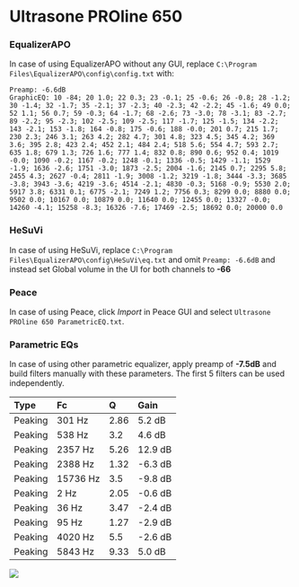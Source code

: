 # Ultrasone PROline 650

### EqualizerAPO
In case of using EqualizerAPO without any GUI, replace `C:\Program Files\EqualizerAPO\config\config.txt`
with:
```
Preamp: -6.6dB
GraphicEQ: 10 -84; 20 1.0; 22 0.3; 23 -0.1; 25 -0.6; 26 -0.8; 28 -1.2; 30 -1.4; 32 -1.7; 35 -2.1; 37 -2.3; 40 -2.3; 42 -2.2; 45 -1.6; 49 0.0; 52 1.1; 56 0.7; 59 -0.3; 64 -1.7; 68 -2.6; 73 -3.0; 78 -3.1; 83 -2.7; 89 -2.2; 95 -2.3; 102 -2.5; 109 -2.5; 117 -1.7; 125 -1.5; 134 -2.2; 143 -2.1; 153 -1.8; 164 -0.8; 175 -0.6; 188 -0.0; 201 0.7; 215 1.7; 230 2.3; 246 3.1; 263 4.2; 282 4.7; 301 4.8; 323 4.5; 345 4.2; 369 3.6; 395 2.8; 423 2.4; 452 2.1; 484 2.4; 518 5.6; 554 4.7; 593 2.7; 635 1.8; 679 1.3; 726 1.6; 777 1.4; 832 0.8; 890 0.6; 952 0.4; 1019 -0.0; 1090 -0.2; 1167 -0.2; 1248 -0.1; 1336 -0.5; 1429 -1.1; 1529 -1.9; 1636 -2.6; 1751 -3.0; 1873 -2.5; 2004 -1.6; 2145 0.7; 2295 5.8; 2455 4.3; 2627 -0.4; 2811 -1.9; 3008 -1.2; 3219 -1.8; 3444 -3.3; 3685 -3.8; 3943 -3.6; 4219 -3.6; 4514 -2.1; 4830 -0.3; 5168 -0.9; 5530 2.0; 5917 3.8; 6331 0.1; 6775 -2.1; 7249 1.2; 7756 0.3; 8299 0.0; 8880 0.0; 9502 0.0; 10167 0.0; 10879 0.0; 11640 0.0; 12455 0.0; 13327 -0.0; 14260 -4.1; 15258 -8.3; 16326 -7.6; 17469 -2.5; 18692 0.0; 20000 0.0
```

### HeSuVi
In case of using HeSuVi, replace `C:\Program Files\EqualizerAPO\config\HeSuVi\eq.txt` and omit `Preamp:
-6.6dB` and instead set Global volume in the UI for both channels to **-66**

### Peace
In case of using Peace, click *Import* in Peace GUI and select `Ultrasone PROline 650 ParametricEQ.txt`.

### Parametric EQs
In case of using other parametric equalizer, apply preamp of **-7.5dB** and build filters manually with
these parameters. The first 5 filters can be used independently.

| Type    | Fc       |    Q | Gain    |
|:--------|:---------|:-----|:--------|
| Peaking | 301 Hz   | 2.86 | 5.2 dB  |
| Peaking | 538 Hz   | 3.2  | 4.6 dB  |
| Peaking | 2357 Hz  | 5.26 | 12.9 dB |
| Peaking | 2388 Hz  | 1.32 | -6.3 dB |
| Peaking | 15736 Hz | 3.5  | -9.8 dB |
| Peaking | 2 Hz     | 2.05 | -0.6 dB |
| Peaking | 36 Hz    | 3.47 | -2.4 dB |
| Peaking | 95 Hz    | 1.27 | -2.9 dB |
| Peaking | 4020 Hz  | 5.5  | -2.6 dB |
| Peaking | 5843 Hz  | 9.33 | 5.0 dB  |

![](https://raw.githubusercontent.com/jaakkopasanen/AutoEq/master/results/headphonecom/sbaf-serious/Ultrasone%20PROline%20650/Ultrasone%20PROline%20650.png)